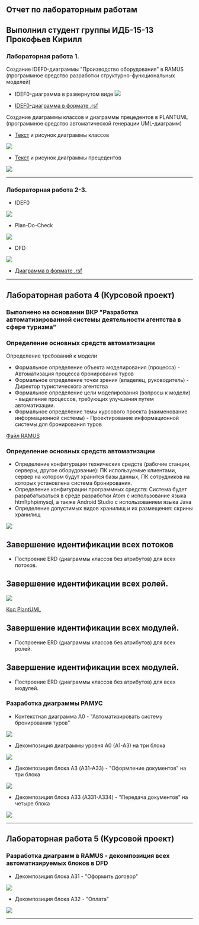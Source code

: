 ## Отчет по лабораторным работам
## Выполнил студент группы ИДБ-15-13  Прокофьев Кирилл
### Лабораторная работа 1.
Создание IDEF0-диаграммы "Производство оборудования" в RAMUS (программное средство разработки структурно-функциональных моделей)
* IDEF0-диаграмма в развернутом виде
![](https://github.com/really562/prokofev.github.io/blob/master/6%20вопросов%20(задание).png)

* [IDEF0-диаграмма в формате .rsf](https://github.com/really562/prokofev.github.io/blob/master/6%20вопросов%20(задание).rsf)

Создание диаграммы классов и диаграммы прецедентов в PLANTUML (программное средство автоматической генерации UML-диаграмм)
* [Текст](https://github.com/really562/prokofev.github.io/blob/master/UML%20(Диаграмма%20классов%20ЗАДАНИЕ)) и рисунoк диаграммы классов

![](https://github.com/really562/prokofev.github.io/blob/master/Диаграмма%20классов%20(задание).png)

* [Текст](https://github.com/really562/prokofev.github.io/blob/master/UML%20(Диаграмма%20прецедентов%20ЗАДАНИЕ)) и рисунок диаграммы прецедентов

![](https://github.com/really562/prokofev.github.io/blob/master/Диаграмма%20прецедентов%20(задание).png)

***

### Лабораторная работа 2-3.
* IDEF0

![](https://github.com/really562/prokofev.github.io/blob/master/Лаба%202_1.png)

* Plan-Do-Check

![](https://github.com/really562/prokofev.github.io/blob/master/Лаба%202_2.png)

* DFD

![](https://github.com/really562/prokofev.github.io/blob/master/Лаба%202_3.png)

* [Диаграмма в формате .rsf](https://github.com/really562/prokofev.github.io/blob/master/Лаба2.rsf)

***

## Лабораторная работа 4 (Курсовой проект)

### Выполнено на основании ВКР "Разработка автоматизированной системы деятельности агентства в сфере туризма"
### Определение основных средств автоматизации
Определение требований к модели
* Формальное определение объекта моделирования (процесса) - Автоматизация процесса бронирования туров
* Формальное определение точки зрения (владелец, руководитель) - Директор туристического агентства
* Формальное определение цели моделирования (вопросы к модели) - выделение процессов, требующих улучшения путем автоматизации.
* Формальное определение темы курсового проекта (наименование информационной системы) - Проектирование информационной системы для бронирования туров

[Файл RAMUS](https://github.com/really562/prokofev.github.io/blob/master/Курсовой%20проект.rsf)

### Определение основных средств автоматизации
* Определение конфигурации технических средств (рабочие станции, серверы, другое оборудование): ПК используемые клиентами, сервер на котором будут хранится базы данных, ПК сотрудников на которых установлена система бронирования.
* Определение конфигурации программных средств: Система будет разрабатываться в среде разработки Atom с использование языка html\php\mysql, а также  Android Studio с использованием языка Java
* Определение допустимых видов хранилищ и их размещения: скрины хранилищ

![](https://github.com/really562/prokofev.github.io/blob/master/11.png)

## Завершение идентификации всех потоков
* Построение ERD (диаграммы классов без атрибутов) для всех потоков. 

## Завершение идентификации всех ролей.

![](https://github.com/really562/prokofev.github.io/blob/master/uml.png)

[Код PlantUML](https://github.com/really562/prokofev.github.io/blob/master/streams.txt)

## Завершение идентификации всех модулей.

* Построение ERD (диаграммы классов без атрибутов) для всех ролей. 

## Завершение идентификации всех модулей.

* Построение ERD (диаграммы классов без атрибутов) для всех модулей.

### Разработка диаграммы РАМУС

* Контекстная диаграмма А0 - "Автоматизировать систему бронирования туров"

![](https://github.com/really562/prokofev.github.io/blob/master/A0(курсовой%20проект).png)

* Декомпозиция диаграммы уровня A0 (A1-A3) на три блока

![](https://github.com/really562/prokofev.github.io/blob/master/A0(декомпозиция).png)

* Декомпозиция блока А3 (A31-A33) - "Оформление документов" на три блока

![](https://github.com/really562/prokofev.github.io/blob/master/A3(декомпозиция).png)

* Декомпозиция блока А33 (A331-A334) - "Передача документов" на четыре блока

![](https://github.com/really562/prokofev.github.io/blob/master/A33(Декомпозиция).png)
***

## Лабораторная работа 5 (Курсовой проект)

### Разработка диаграмм в RAMUS - декомпозиция всех автоматизируемых блоков в DFD

* Декомпозиция блока А31 - "Оформить договор"

![](https://github.com/really562/prokofev.github.io/blob/master/A31(Декомпозиция).png)

* Декомпозиция блока А32 - "Оплата"

![](https://github.com/really562/prokofev.github.io/blob/master/A32(Декомпозиция).png)
***
